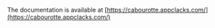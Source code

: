 The documentation is available at [https://cabourotte.appclacks.com/](https://cabourotte.appclacks.com/)
